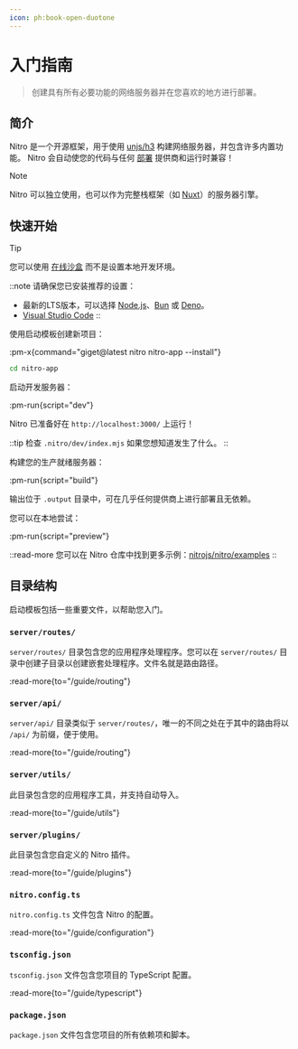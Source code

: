 ```yaml
---
icon: ph:book-open-duotone
---
```


# 入门指南

> 创建具有所有必要功能的网络服务器并在您喜欢的地方进行部署。

## 简介

Nitro 是一个开源框架，用于使用 [unjs/h3](https://h3.unjs.io) 构建网络服务器，并包含许多内置功能。
Nitro 会自动使您的代码与任何 [部署](/deploy) 提供商和运行时兼容！

> [!NOTE]
> Nitro 可以独立使用，也可以作为完整栈框架（如 [Nuxt](https://nuxt.com)）的服务器引擎。


## 快速开始

> [!TIP]
> 您可以使用 [在线沙盒](https://stackblitz.com/github/nitrojs/nitro/tree/main/examples/hello-world) 而不是设置本地开发环境。

::note
请确保您已安装推荐的设置：

- 最新的LTS版本，可以选择 [Node.js](https://nodejs.org/en)、[Bun](https://bun.sh/) 或 [Deno](https://deno.com/)。
- [Visual Studio Code](https://code.visualstudio.com/)
::

使用启动模板创建新项目：

:pm-x{command="giget@latest nitro nitro-app --install"}


```sh
cd nitro-app
```

启动开发服务器：

:pm-run{script="dev"}

Nitro 已准备好在 `http://localhost:3000/` 上运行！

::tip
检查 `.nitro/dev/index.mjs` 如果您想知道发生了什么。
::

构建您的生产就绪服务器：

:pm-run{script="build"}

输出位于 `.output` 目录中，可在几乎任何提供商上进行部署且无依赖。

您可以在本地尝试：

:pm-run{script="preview"}

::read-more
您可以在 Nitro 仓库中找到更多示例：[nitrojs/nitro/examples](https://github.com/nitrojs/nitro/tree/main/examples)
::

## 目录结构

启动模板包括一些重要文件，以帮助您入门。

### `server/routes/`

`server/routes/` 目录包含您的应用程序处理程序。您可以在 `server/routes/` 目录中创建子目录以创建嵌套处理程序。文件名就是路由路径。

:read-more{to="/guide/routing"}

### `server/api/`

`server/api/` 目录类似于 `server/routes/`，唯一的不同之处在于其中的路由将以 `/api/` 为前缀，便于使用。

:read-more{to="/guide/routing"}

### `server/utils/`

此目录包含您的应用程序工具，并支持自动导入。

:read-more{to="/guide/utils"}

### `server/plugins/`

此目录包含您自定义的 Nitro 插件。

:read-more{to="/guide/plugins"}

### `nitro.config.ts`

`nitro.config.ts` 文件包含 Nitro 的配置。

:read-more{to="/guide/configuration"}

### `tsconfig.json`

`tsconfig.json` 文件包含您项目的 TypeScript 配置。

:read-more{to="/guide/typescript"}

### `package.json`

`package.json` 文件包含您项目的所有依赖项和脚本。
